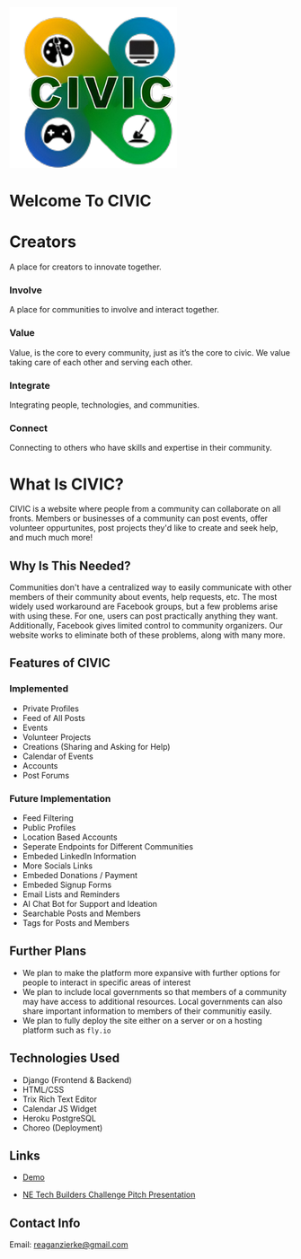 ![CIVIC](./static/logo.png)
# Welcome To CIVIC
# Creators
A place for creators to innovate together.
### Involve
A place for communities to involve and interact together.
### Value
Value, is the core to every community, just as it’s the core to civic. We value taking care of each other and serving each other.
### Integrate
Integrating people, technologies, and communities.
### Connect
Connecting to others who have skills and expertise in their community.

# What Is CIVIC?
CIVIC is a website where people from a community can collaborate on all fronts. Members or businesses of a community can post events, offer volunteer oppurtunites, post projects they'd like to create and seek help, and much much more!

## Why Is This Needed?
Communities don't have a centralized way to easily communicate with other members of their community about events, help requests, etc. The most widely used workaround are Facebook groups, but a few problems arise with using these. For one, users can post practically anything they want. Additionally, Facebook gives limited control to community organizers. Our website works to eliminate both of these problems, along with many more.

## Features of CIVIC
### Implemented
- Private Profiles
- Feed of All Posts
- Events
- Volunteer Projects
- Creations (Sharing and Asking for Help)
- Calendar of Events
- Accounts
- Post Forums

### Future Implementation
- Feed Filtering
- Public Profiles
- Location Based Accounts
- Seperate Endpoints for Different Communities
- Embeded LinkedIn Information
- More Socials Links
- Embeded Donations / Payment
- Embeded Signup Forms
- Email Lists and Reminders
- AI Chat Bot for Support and Ideation
- Searchable Posts and Members
- Tags for Posts and Members

## Further Plans
- We plan to make the platform more expansive with further options for people to interact in specific areas of interest
- We plan to include local governments so that members of a community may have access to additional resources. Local governments can also share important information to members of their communitiy easily.
- We plan to fully deploy the site either on a server or on a hosting platform such as ```fly.io```

## Technologies Used 
- Django (Frontend & Backend)
- HTML/CSS
- Trix Rich Text Editor
- Calendar JS Widget
- Heroku PostgreSQL
- Choreo (Deployment)

## Links 
- [Demo](https://27b1ccfa-2331-4ded-bfbd-075081cd5ade.e1-us-east-azure.choreoapps.dev/)

- [NE Tech Builders Challenge Pitch Presentation](CIVIC%20Presentation%209-20-25.pdf)

## Contact Info
Email: reaganzierke@gmail.com
